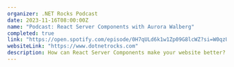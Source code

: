 ```yaml
---
organizer: .NET Rocks Podcast
date: 2023-11-16T08:00:00Z
name: "Podcast: React Server Components with Aurora Walberg"
completed: true
link: "https://open.spotify.com/episode/0H7qULd6k1w1Zp09G8lcWZ?si=W0qzUL8RSvO4eJO6IkyAUA"
websiteLink: "https://www.dotnetrocks.com"
description: How can React Server Components make your website better? While at NDC in Porto, Carl and Richard talked to Aurora Walberg about her work with RSC and Next.js 13. Aurora discusses mixing server and client rendering - and server rendering within client rendering! While it's still early days, if you're looking for options in the React development space, RSC is worth a look!
---
```


